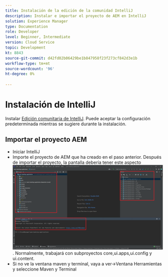 ```yaml
---
title: Instalación de la edición de la comunidad IntelliJ
description: Instalar e importar el proyecto de AEM en IntelliJ
solution: Experience Manager
type: Documentation
role: Developer
level: Beginner, Intermediate
version: Cloud Service
topic: Development
kt: 8843
source-git-commit: d42fd02b06429be1b847958f23f273cf842d3e1b
workflow-type: tm+mt
source-wordcount: '96'
ht-degree: 0%

---
```


# Instalación de IntelliJ

Instalar [Edición comunitaria de IntelliJ](https://www.jetbrains.com/idea/download/#section=windows). Puede aceptar la configuración predeterminada mientras se sugiere durante la instalación.

## Importar el proyecto AEM

* Iniciar IntelliJ
* Importe el proyecto de AEM que ha creado en el paso anterior. Después de importar el proyecto, la pantalla debería tener este aspecto ![aem-banking-app](assets/aem-banking-app.png). Normalmente, trabajará con subproyectos core,ui.apps,ui.config y ui.content.
* Si no ve la ventana maven y terminal, vaya a ver->Ventana Herramientas y seleccione Maven y Terminal





